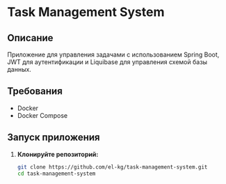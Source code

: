 # Task Management System

## Описание

Приложение для управления задачами с использованием Spring Boot, JWT для аутентификации и Liquibase для управления схемой базы данных.

## Требования

- Docker
- Docker Compose

## Запуск приложения

1. **Клонируйте репозиторий:**

   ```bash
   git clone https://github.com/el-kg/task-management-system.git
   cd task-management-system
